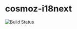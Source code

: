 cosmoz-i18next
=================

[![Build Status](https://travis-ci.org/Neovici/cosmoz-i18next.svg?branch=master)](https://travis-ci.org/Neovici/cosmoz-i18next)
